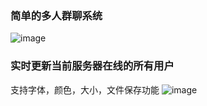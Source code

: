 ### 简单的多人群聊系统
![image](https://github.com/user-attachments/assets/104a27c3-00af-4dc1-9f5c-39566b3fafcd)

### 实时更新当前服务器在线的所有用户
支持字体，颜色，大小，文件保存功能
![image](https://github.com/user-attachments/assets/005badf5-ea0d-48ab-9ff0-d16c845d672f)
